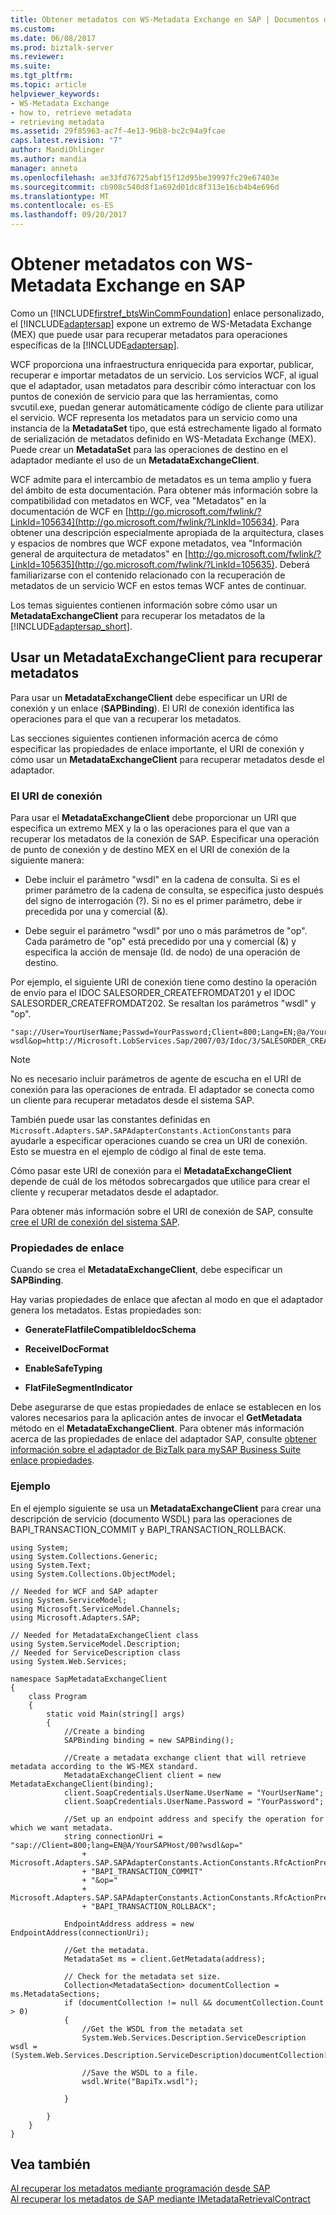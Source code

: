 ```yaml
---
title: Obtener metadatos con WS-Metadata Exchange en SAP | Documentos de Microsoft
ms.custom: 
ms.date: 06/08/2017
ms.prod: biztalk-server
ms.reviewer: 
ms.suite: 
ms.tgt_pltfrm: 
ms.topic: article
helpviewer_keywords:
- WS-Metadata Exchange
- how to, retrieve metadata
- retrieving metadata
ms.assetid: 29f85963-ac7f-4e13-96b8-bc2c94a9fcae
caps.latest.revision: "7"
author: MandiOhlinger
ms.author: mandia
manager: anneta
ms.openlocfilehash: ae33fd76725abf15f12d95be39997fc29e67403e
ms.sourcegitcommit: cb908c540d8f1a692d01dc8f313e16cb4b4e696d
ms.translationtype: MT
ms.contentlocale: es-ES
ms.lasthandoff: 09/20/2017
---
```

# <a name="get-metadata-using-ws-metadata-exchange-in-sap"></a>Obtener metadatos con WS-Metadata Exchange en SAP
Como un [!INCLUDE[firstref_btsWinCommFoundation](../../includes/firstref-btswincommfoundation-md.md)] enlace personalizado, el [!INCLUDE[adaptersap](../../includes/adaptersap-md.md)] expone un extremo de WS-Metadata Exchange (MEX) que puede usar para recuperar metadatos para operaciones específicas de la [!INCLUDE[adaptersap](../../includes/adaptersap-md.md)].  
  
 WCF proporciona una infraestructura enriquecida para exportar, publicar, recuperar e importar metadatos de un servicio. Los servicios WCF, al igual que el adaptador, usan metadatos para describir cómo interactuar con los puntos de conexión de servicio para que las herramientas, como svcutil.exe, puedan generar automáticamente código de cliente para utilizar el servicio. WCF representa los metadatos para un servicio como una instancia de la **MetadataSet** tipo, que está estrechamente ligado al formato de serialización de metadatos definido en WS-Metadata Exchange (MEX). Puede crear un **MetadataSet** para las operaciones de destino en el adaptador mediante el uso de un **MetadataExchangeClient**.  
  
 WCF admite para el intercambio de metadatos es un tema amplio y fuera del ámbito de esta documentación. Para obtener más información sobre la compatibilidad con metadatos en WCF, vea "Metadatos" en la documentación de WCF en [http://go.microsoft.com/fwlink/?LinkId=105634](http://go.microsoft.com/fwlink/?LinkId=105634). Para obtener una descripción especialmente apropiada de la arquitectura, clases y espacios de nombres que WCF expone metadatos, vea "Información general de arquitectura de metadatos" en [http://go.microsoft.com/fwlink/?LinkId=105635](http://go.microsoft.com/fwlink/?LinkId=105635). Deberá familiarizarse con el contenido relacionado con la recuperación de metadatos de un servicio WCF en estos temas WCF antes de continuar.  
  
 Los temas siguientes contienen información sobre cómo usar un **MetadataExchangeClient** para recuperar los metadatos de la [!INCLUDE[adaptersap_short](../../includes/adaptersap-short-md.md)].  
  
## <a name="using-a-metadataexchangeclient-to-retrieve-metadata"></a>Usar un MetadataExchangeClient para recuperar metadatos  
 Para usar un **MetadataExchangeClient** debe especificar un URI de conexión y un enlace (**SAPBinding**). El URI de conexión identifica las operaciones para el que van a recuperar los metadatos.  
  
 Las secciones siguientes contienen información acerca de cómo especificar las propiedades de enlace importante, el URI de conexión y cómo usar un **MetadataExchangeClient** para recuperar metadatos desde el adaptador.  
  
### <a name="the-connection-uri"></a>El URI de conexión  
 Para usar el **MetadataExchangeClient** debe proporcionar un URI que especifica un extremo MEX y la o las operaciones para el que van a recuperar los metadatos de la conexión de SAP. Especificar una operación de punto de conexión y de destino MEX en el URI de conexión de la siguiente manera:  
  
-   Debe incluir el parámetro "wsdl" en la cadena de consulta. Si es el primer parámetro de la cadena de consulta, se especifica justo después del signo de interrogación (?). Si no es el primer parámetro, debe ir precedida por una y comercial (&).  
  
-   Debe seguir el parámetro "wsdl" por uno o más parámetros de "op". Cada parámetro de "op" está precedido por una y comercial (&) y especifica la acción de mensaje (Id. de nodo) de una operación de destino.  
  
 Por ejemplo, el siguiente URI de conexión tiene como destino la operación de envío para el IDOC SALESORDER_CREATEFROMDAT201 y el IDOC SALESORDER_CREATEFROMDAT202. Se resaltan los parámetros "wsdl" y "op".  
  
```  
"sap://User=YourUserName;Passwd=YourPassword;Client=800;Lang=EN;@a/YourSAPHost/00?wsdl&op=http://Microsoft.LobServices.Sap/2007/03/Idoc/3/SALESORDER_CREATEFROMDAT201//620/Send&op=http://Microsoft.LobServices.Sap/2007/03/Idoc/3/SALESORDER_CREATEFROMDAT202//620/Send"  
```  
  
> [!NOTE]
>  No es necesario incluir parámetros de agente de escucha en el URI de conexión para las operaciones de entrada. El adaptador se conecta como un cliente para recuperar metadatos desde el sistema SAP.  
  
 También puede usar las constantes definidas en `Microsoft.Adapters.SAP.SAPAdapterConstants.ActionConstants` para ayudarle a especificar operaciones cuando se crea un URI de conexión. Esto se muestra en el ejemplo de código al final de este tema.  
  
 Cómo pasar este URI de conexión para el **MetadataExchangeClient** depende de cuál de los métodos sobrecargados que utilice para crear el cliente y recuperar metadatos desde el adaptador.  
  
 Para obtener más información sobre el URI de conexión de SAP, consulte [cree el URI de conexión del sistema SAP](../../adapters-and-accelerators/adapter-sap/create-the-sap-system-connection-uri.md).  
  
### <a name="binding-properties"></a>Propiedades de enlace  
 Cuando se crea el **MetadataExchangeClient**, debe especificar un **SAPBinding**.  
  
 Hay varias propiedades de enlace que afectan al modo en que el adaptador genera los metadatos. Estas propiedades son:  
  
-   **GenerateFlatfileCompatibleIdocSchema**  
  
-   **ReceiveIDocFormat**  
  
-   **EnableSafeTyping**  
  
-   **FlatFileSegmentIndicator**  
  
 Debe asegurarse de que estas propiedades de enlace se establecen en los valores necesarios para la aplicación antes de invocar el **GetMetadata** método en el **MetadataExchangeClient**. Para obtener más información acerca de las propiedades de enlace del adaptador SAP, consulte [obtener información sobre el adaptador de BizTalk para mySAP Business Suite enlace propiedades](../../adapters-and-accelerators/adapter-sap/read-about-biztalk-adapter-for-mysap-business-suite-binding-properties.md).  
  
### <a name="example"></a>Ejemplo  
 En el ejemplo siguiente se usa un **MetadataExchangeClient** para crear una descripción de servicio (documento WSDL) para las operaciones de BAPI_TRANSACTION_COMMIT y BAPI_TRANSACTION_ROLLBACK.  
  
```  
using System;  
using System.Collections.Generic;  
using System.Text;  
using System.Collections.ObjectModel;  
  
// Needed for WCF and SAP adapter  
using System.ServiceModel;  
using Microsoft.ServiceModel.Channels;  
using Microsoft.Adapters.SAP;  
  
// Needed for MetadataExchangeClient class  
using System.ServiceModel.Description;  
// Needed for ServiceDescription class  
using System.Web.Services;  
  
namespace SapMetadataExchangeClient  
{  
    class Program  
    {  
        static void Main(string[] args)  
        {  
            //Create a binding  
            SAPBinding binding = new SAPBinding();  
  
            //Create a metadata exchange client that will retrieve metadata according to the WS-MEX standard.  
            MetadataExchangeClient client = new MetadataExchangeClient(binding);  
            client.SoapCredentials.UserName.UserName = "YourUserName";  
            client.SoapCredentials.UserName.Password = "YourPassword";  
  
            //Set up an endpoint address and specify the operation for which we want metadata.  
            string connectionUri = "sap://Client=800;lang=EN@A/YourSAPHost/00?wsdl&op="  
                + Microsoft.Adapters.SAP.SAPAdapterConstants.ActionConstants.RfcActionPrefix  
                + "BAPI_TRANSACTION_COMMIT"  
                + "&op="  
                + Microsoft.Adapters.SAP.SAPAdapterConstants.ActionConstants.RfcActionPrefix  
                + "BAPI_TRANSACTION_ROLLBACK";  
  
            EndpointAddress address = new EndpointAddress(connectionUri);  
  
            //Get the metadata.  
            MetadataSet ms = client.GetMetadata(address);  
  
            // Check for the metadata set size.   
            Collection<MetadataSection> documentCollection = ms.MetadataSections;  
            if (documentCollection != null && documentCollection.Count > 0)  
            {  
                //Get the WSDL from the metadata set  
                System.Web.Services.Description.ServiceDescription wsdl = (System.Web.Services.Description.ServiceDescription)documentCollection[0].Metadata;  
  
                //Save the WSDL to a file.  
                wsdl.Write("BapiTx.wsdl");    
  
            }  
  
        }  
    }  
}  
```  
  
## <a name="see-also"></a>Vea también  
 [Al recuperar los metadatos mediante programación desde SAP](../../adapters-and-accelerators/adapter-sap/get-metadata-programmatically-from-sap.md)   
 [Al recuperar los metadatos de SAP mediante IMetadataRetrievalContract](../../adapters-and-accelerators/adapter-sap/get-metadata-in-sap-using-imetadataretrievalcontract.md)